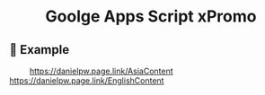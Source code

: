 <h1 align="center">Goolge Apps Script xPromo</h1>
<div align="center">
</div>

## 📖 Example
&emsp; &emsp; https://danielpw.page.link/AsiaContent
&emsp; &emsp; https://danielpw.page.link/EnglishContent
